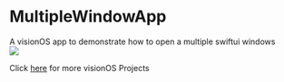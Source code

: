 # MultipleWindowApp
A visionOS app to demonstrate how to open a multiple swiftui windows
<br>
<img src="screenshot.png"/>

Click [here](https://github.com/vinothvino42/visionOS-Projects) for more visionOS Projects